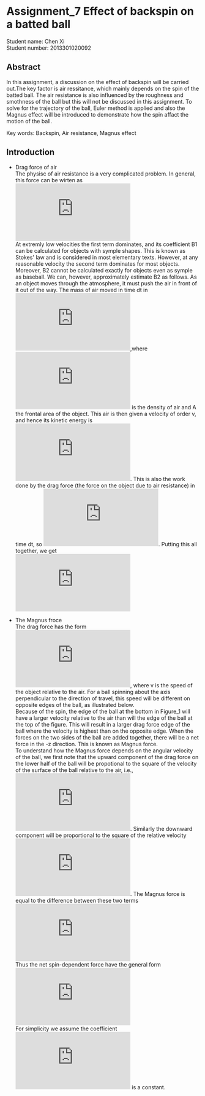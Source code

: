 # Assignment_7 Effect of backspin on a batted ball
Student name: Chen Xi<br>Student number: 2013301020092<br>

## Abstract
In this assignment, a discussion on the effect of backspin will be carried out.The key factor is air ressitance, which mainly depends on the spin of the batted ball. The air resistance is also influenced by the roughness and smothness of the ball but this will not be discussed in this assignment. To solve for the trajectory of the ball, Euler method is applied and also the Magnus effect will be introduced to demonstrate how the spin affact the motion of the ball.


Key words: Backspin, Air resistance, Magnus effect

## Introduction
* Drag force of air<br>
The physisc of air resistance is a very complicated problem. In general, this force can be wirten as<br>![](http://latex.codecogs.com/gif.latex?F_%7Bdrag%7D%3D-B_1v-B_2v%5E2)<br>
At extremly low velocities the first term dominates, and its coefficient B1 can be calculated for objects with symple shapes. This is known as Stokes' law and is considered in most elementary texts. However, at any reasonable velocity the second term dominates for most objects. Moreover, B2 cannot be calculated exactly for objects even as symple as baseball. We can, however, approximately estimate B2 as follows. As an object moves through the atmosphere, it must push the air in front of it out of the way. The mass of air moved in time dt in ![](http://latex.codecogs.com/gif.latex?m_%7Bair%7D%5Csim%20%5Crho%20Avdt),where ![](http://latex.codecogs.com/gif.latex?%5Crho) is the density of air and A the frontal area of the object. This air is then given a velocity of order v, and hence its kinetic energy is ![](http://latex.codecogs.com/gif.latex?E_%7Bair%7D%5Csim%20m_%7Bair%7Dv%5E2/2). This is also the work done by the drag force (the force on the object due to air resistance) in time dt, so ![](http://latex.codecogs.com/gif.latex?F_%7Bdrag%7Dvdt%3DE_%7Bair%7D). Putting this all together, we get<br> ![](http://latex.codecogs.com/gif.latex?F_%7Bdrag%7D%3D-%5Cfrac%7B1%7D%7B2%7DC%5Crho%20Av%5E2)

* The Magnus froce<br>
  The drag force has the form ![](http://latex.codecogs.com/gif.latex?F_%7Bdrag%7D%5Csim%20v%5E2), where v is the speed of the object relative to the air. For a ball spinning about the axis perpendicular to the direction of travel, this speed will be different on opposite edges of the ball, as illustrated below.<br>
  ![]()<br>
  Because of the spin, the edge of the ball at the bottom in Figure_1 will have a larger velocity relative to the air than will the edge of the ball at the top of the figure. This will result in a larger drag force edge of the ball where the velocity is highest than on the opposite edge. When the forces on the two sides of the ball are added together, there will be a net force in the -z direction. This is known as Magnus force.<br>
  To understand how the Magnus force depends on the angular velocity of the ball, we first note that the upward component of the drag force on the lower half of the ball will be propotional to the square of the velocity of the surface of the ball relative to the air, i.e., ![](http://latex.codecogs.com/gif.latex?F%5Csim%20%28v&plus;r%5Comega%20%29%5E2). Similarly the downward component will be proportional to the square of the relative velocity ![](http://latex.codecogs.com/gif.latex?%28v-r%5Comega%20%29%5E2). The Magnus force is equal to the difference between these two terms<br>
  ![](http://latex.codecogs.com/gif.latex?F_%7Bdrag%7D%5Csim%28v&plus;r%5Comega%20%29%5E2-%28v-r%5Comega%20%29%5E2%5Csim%20vr%5Comega)<br>
  Thus the net spin-dependent force have the general form<br>
  ![](http://latex.codecogs.com/gif.latex?F_M%3DS_0%20v%5Comega)<br>
  For simplicity we assume the coefficient ![](http://latex.codecogs.com/gif.latex?S_0) is a constant.
